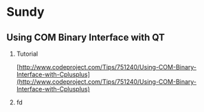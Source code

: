 # Sundy
## Using COM Binary Interface with QT
1. Tutorial

	[http://www.codeproject.com/Tips/751240/Using-COM-Binary-Interface-with-Cplusplus](http://www.codeproject.com/Tips/751240/Using-COM-Binary-Interface-with-Cplusplus)

2. fd
